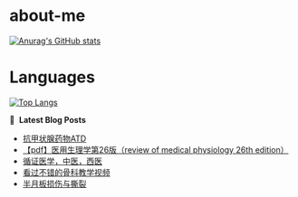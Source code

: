 # about-me
[![Anurag's GitHub stats](https://github-readme-stats.vercel.app/api?username=whitewatercn)](https://github.com/anuraghazra/github-readme-stats)

# Languages
[![Top Langs](https://github-readme-stats.vercel.app/api/top-langs/?username=whitewatercn)](https://github.com/anuraghazra/github-readme-stats)

📕 &nbsp;**Latest Blog Posts**
<!-- BLOG-POST-LIST:START -->
- [抗甲状腺药物ATD](https://forum.beginner.center/t/topic/911/1)
- [【pdf】医用生理学第26版（review of medical physiology 26th edition）](https://forum.beginner.center/t/topic/907/1)
- [循证医学，中医，西医](https://forum.beginner.center/t/topic/906/1)
- [看过不错的骨科教学视频](https://forum.beginner.center/t/topic/432/13)
- [半月板损伤与撕裂](https://forum.beginner.center/t/topic/901/1)
<!-- BLOG-POST-LIST:END -->
